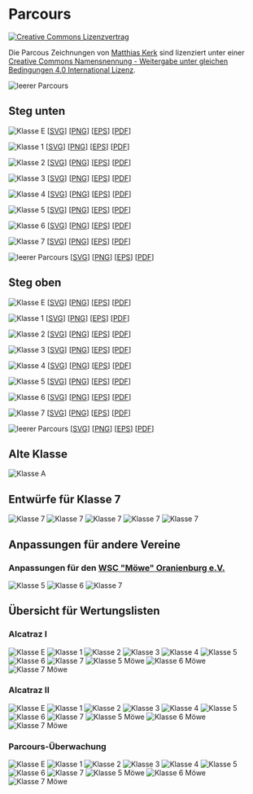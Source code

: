 # Parcours

[![Creative Commons Lizenzvertrag](https://i.creativecommons.org/l/by-sa/4.0/88x31.png)](http://creativecommons.org/licenses/by-sa/4.0/)

Die Parcous Zeichnungen von <a xmlns:cc="http://creativecommons.org/ns#" href="https://github.com/Motorbootslalom/Parcours" property="cc:attributionName" rel="cc:attributionURL">Matthias Kerk</a> sind lizenziert unter einer <a rel="license" href="http://creativecommons.org/licenses/by-sa/4.0/">Creative Commons Namensnennung - Weitergabe unter gleichen Bedingungen 4.0 International Lizenz</a>.

![leerer Parcours](https://cdn.rawgit.com/Motorbootslalom/Parcours/master/dist/Parcours.svg)

## Steg unten
![Klasse E](https://cdn.rawgit.com/Motorbootslalom/Parcours/master/dist/steg_unten/KlasseE.svg)
[[SVG](dist/steg_unten/KlasseE.svg)]
[[PNG](dist/steg_unten/KlasseE.png)]
[[EPS](dist/steg_unten/KlasseE.eps)]
[[PDF](dist/steg_unten/KlasseE.pdf)]

![Klasse 1](https://cdn.rawgit.com/Motorbootslalom/Parcours/master/dist/steg_unten/Klasse1.svg)
[[SVG](dist/steg_unten/Klasse1.svg)]
[[PNG](dist/steg_unten/Klasse1.png)]
[[EPS](dist/steg_unten/Klasse1.eps)]
[[PDF](dist/steg_unten/Klasse1.pdf)]

![Klasse 2](https://cdn.rawgit.com/Motorbootslalom/Parcours/master/dist/steg_unten/Klasse2.svg)
[[SVG](dist/steg_unten/Klasse2.svg)]
[[PNG](dist/steg_unten/Klasse2.png)]
[[EPS](dist/steg_unten/Klasse2.eps)]
[[PDF](dist/steg_unten/Klasse2.pdf)]

![Klasse 3](https://cdn.rawgit.com/Motorbootslalom/Parcours/master/dist/steg_unten/Klasse3.svg)
[[SVG](dist/steg_unten/Klasse3.svg)]
[[PNG](dist/steg_unten/Klasse3.png)]
[[EPS](dist/steg_unten/Klasse3.eps)]
[[PDF](dist/steg_unten/Klasse3.pdf)]

![Klasse 4](https://cdn.rawgit.com/Motorbootslalom/Parcours/master/dist/steg_unten/Klasse4.svg)
[[SVG](dist/steg_unten/Klasse4.svg)]
[[PNG](dist/steg_unten/Klasse4.png)]
[[EPS](dist/steg_unten/Klasse4.eps)]
[[PDF](dist/steg_unten/Klasse4.pdf)]

![Klasse 5](https://cdn.rawgit.com/Motorbootslalom/Parcours/master/dist/steg_unten/Klasse5.svg)
[[SVG](dist/steg_unten/Klasse5.svg)]
[[PNG](dist/steg_unten/Klasse5.png)]
[[EPS](dist/steg_unten/Klasse5.eps)]
[[PDF](dist/steg_unten/Klasse5.pdf)]

![Klasse 6](https://cdn.rawgit.com/Motorbootslalom/Parcours/master/dist/steg_unten/Klasse6.svg)
[[SVG](dist/steg_unten/Klasse6.svg)]
[[PNG](dist/steg_unten/Klasse6.png)]
[[EPS](dist/steg_unten/Klasse6.eps)]
[[PDF](dist/steg_unten/Klasse6.pdf)]

![Klasse 7](https://cdn.rawgit.com/Motorbootslalom/Parcours/master/dist/steg_unten/Klasse7.svg)
[[SVG](dist/steg_unten/Klasse7.svg)]
[[PNG](dist/steg_unten/Klasse7.png)]
[[EPS](dist/steg_unten/Klasse7.eps)]
[[PDF](dist/steg_unten/Klasse7.pdf)]

![leerer Parcours](https://cdn.rawgit.com/Motorbootslalom/Parcours/master/dist/steg_unten/Parcours.svg)
[[SVG](dist/steg_unten/Parcours.svg)]
[[PNG](dist/steg_unten/Parcours.png)]
[[EPS](dist/steg_unten/Parcours.eps)]
[[PDF](dist/steg_unten/Parcours.pdf)]



## Steg oben
![Klasse E](https://cdn.rawgit.com/Motorbootslalom/Parcours/master/dist/steg_oben/KlasseE.svg)
[[SVG](dist/steg_oben/KlasseE.svg)]
[[PNG](dist/steg_oben/KlasseE.png)]
[[EPS](dist/steg_oben/KlasseE.eps)]
[[PDF](dist/steg_oben/KlasseE.pdf)]

![Klasse 1](https://cdn.rawgit.com/Motorbootslalom/Parcours/master/dist/steg_oben/Klasse1.svg)
[[SVG](dist/steg_oben/Klasse1.svg)]
[[PNG](dist/steg_oben/Klasse1.png)]
[[EPS](dist/steg_oben/Klasse1.eps)]
[[PDF](dist/steg_oben/Klasse1.pdf)]

![Klasse 2](https://cdn.rawgit.com/Motorbootslalom/Parcours/master/dist/steg_oben/Klasse2.svg)
[[SVG](dist/steg_oben/Klasse2.svg)]
[[PNG](dist/steg_oben/Klasse2.png)]
[[EPS](dist/steg_oben/Klasse2.eps)]
[[PDF](dist/steg_oben/Klasse2.pdf)]

![Klasse 3](https://cdn.rawgit.com/Motorbootslalom/Parcours/master/dist/steg_oben/Klasse3.svg)
[[SVG](dist/steg_oben/Klasse3.svg)]
[[PNG](dist/steg_oben/Klasse3.png)]
[[EPS](dist/steg_oben/Klasse3.eps)]
[[PDF](dist/steg_oben/Klasse3.pdf)]

![Klasse 4](https://cdn.rawgit.com/Motorbootslalom/Parcours/master/dist/steg_oben/Klasse4.svg)
[[SVG](dist/steg_oben/Klasse4.svg)]
[[PNG](dist/steg_oben/Klasse4.png)]
[[EPS](dist/steg_oben/Klasse4.eps)]
[[PDF](dist/steg_oben/Klasse4.pdf)]

![Klasse 5](https://cdn.rawgit.com/Motorbootslalom/Parcours/master/dist/steg_oben/Klasse5.svg)
[[SVG](dist/steg_oben/Klasse5.svg)]
[[PNG](dist/steg_oben/Klasse5.png)]
[[EPS](dist/steg_oben/Klasse5.eps)]
[[PDF](dist/steg_oben/Klasse5.pdf)]

![Klasse 6](https://cdn.rawgit.com/Motorbootslalom/Parcours/master/dist/steg_oben/Klasse6.svg)
[[SVG](dist/steg_oben/Klasse6.svg)]
[[PNG](dist/steg_oben/Klasse6.png)]
[[EPS](dist/steg_oben/Klasse6.eps)]
[[PDF](dist/steg_oben/Klasse6.pdf)]

![Klasse 7](https://cdn.rawgit.com/Motorbootslalom/Parcours/master/dist/steg_oben/Klasse7.svg)
[[SVG](dist/steg_oben/Klasse7.svg)]
[[PNG](dist/steg_oben/Klasse7.png)]
[[EPS](dist/steg_oben/Klasse7.eps)]
[[PDF](dist/steg_oben/Klasse7.pdf)]

![leerer Parcours](https://cdn.rawgit.com/Motorbootslalom/Parcours/master/dist/steg_oben/Parcours.svg)
[[SVG](dist/steg_oben/Parcours.svg)]
[[PNG](dist/steg_oben/Parcours.png)]
[[EPS](dist/steg_oben/Parcours.eps)]
[[PDF](dist/steg_oben/Parcours.pdf)]



## Alte Klasse
![Klasse A](https://cdn.rawgit.com/Motorbootslalom/Parcours/master/dist/steg_unten/KlasseA.svg)

## Entwürfe für Klasse 7
![Klasse 7](https://cdn.rawgit.com/Motorbootslalom/Parcours/master/dist/steg_unten/Klasse7_rc1.svg)
![Klasse 7](https://cdn.rawgit.com/Motorbootslalom/Parcours/master/dist/steg_unten/Klasse7_rc2.svg)
![Klasse 7](https://cdn.rawgit.com/Motorbootslalom/Parcours/master/dist/steg_unten/Klasse7_rc3.svg)
![Klasse 7](https://cdn.rawgit.com/Motorbootslalom/Parcours/master/dist/steg_unten/Klasse7_rc4.svg)
![Klasse 7](https://cdn.rawgit.com/Motorbootslalom/Parcours/master/dist/steg_unten/Klasse7_rc5.svg)


## Anpassungen für andere Vereine

### Anpassungen für den [WSC "Möwe" Oranienburg e.V.](http://www.moewejugend.de)

![Klasse 5](https://cdn.rawgit.com/Motorbootslalom/Parcours/master/dist/steg_oben/Klasse5_Moewe.svg)
![Klasse 6](https://cdn.rawgit.com/Motorbootslalom/Parcours/master/dist/steg_oben/Klasse6_Moewe.svg)
![Klasse 7](https://cdn.rawgit.com/Motorbootslalom/Parcours/master/dist/steg_oben/Klasse7_Moewe.svg)


## Übersicht für Wertungslisten
### Alcatraz I
![Klasse E](https://cdn.rawgit.com/Motorbootslalom/Parcours/master/dist/alcatraz_I/KlasseE.png)
![Klasse 1](https://cdn.rawgit.com/Motorbootslalom/Parcours/master/dist/alcatraz_I/Klasse1.png)
![Klasse 2](https://cdn.rawgit.com/Motorbootslalom/Parcours/master/dist/alcatraz_I/Klasse2.png)
![Klasse 3](https://cdn.rawgit.com/Motorbootslalom/Parcours/master/dist/alcatraz_I/Klasse3.png)
![Klasse 4](https://cdn.rawgit.com/Motorbootslalom/Parcours/master/dist/alcatraz_I/Klasse4.png)
![Klasse 5](https://cdn.rawgit.com/Motorbootslalom/Parcours/master/dist/alcatraz_I/Klasse5.png)
![Klasse 6](https://cdn.rawgit.com/Motorbootslalom/Parcours/master/dist/alcatraz_I/Klasse6.png)
![Klasse 7](https://cdn.rawgit.com/Motorbootslalom/Parcours/master/dist/alcatraz_I/Klasse7.png)
![Klasse 5 Möwe](https://cdn.rawgit.com/Motorbootslalom/Parcours/master/dist/alcatraz_I/Klasse5_Moewe.png)
![Klasse 6 Möwe](https://cdn.rawgit.com/Motorbootslalom/Parcours/master/dist/alcatraz_I/Klasse6_Moewe.png)
![Klasse 7 Möwe](https://cdn.rawgit.com/Motorbootslalom/Parcours/master/dist/alcatraz_I/Klasse7_Moewe.png)

### Alcatraz II
![Klasse E](https://cdn.rawgit.com/Motorbootslalom/Parcours/master/dist/alcatraz_II/KlasseE.png)
![Klasse 1](https://cdn.rawgit.com/Motorbootslalom/Parcours/master/dist/alcatraz_II/Klasse1.png)
![Klasse 2](https://cdn.rawgit.com/Motorbootslalom/Parcours/master/dist/alcatraz_II/Klasse2.png)
![Klasse 3](https://cdn.rawgit.com/Motorbootslalom/Parcours/master/dist/alcatraz_II/Klasse3.png)
![Klasse 4](https://cdn.rawgit.com/Motorbootslalom/Parcours/master/dist/alcatraz_II/Klasse4.png)
![Klasse 5](https://cdn.rawgit.com/Motorbootslalom/Parcours/master/dist/alcatraz_II/Klasse5.png)
![Klasse 6](https://cdn.rawgit.com/Motorbootslalom/Parcours/master/dist/alcatraz_II/Klasse6.png)
![Klasse 7](https://cdn.rawgit.com/Motorbootslalom/Parcours/master/dist/alcatraz_II/Klasse7.png)
![Klasse 5 Möwe](https://cdn.rawgit.com/Motorbootslalom/Parcours/master/dist/alcatraz_II/Klasse5_Moewe.png)
![Klasse 6 Möwe](https://cdn.rawgit.com/Motorbootslalom/Parcours/master/dist/alcatraz_II/Klasse6_Moewe.png)
![Klasse 7 Möwe](https://cdn.rawgit.com/Motorbootslalom/Parcours/master/dist/alcatraz_II/Klasse7_Moewe.png)

### Parcours-Überwachung
![Klasse E](https://cdn.rawgit.com/Motorbootslalom/Parcours/master/dist/alcatraz_Parcours/KlasseE.png)
![Klasse 1](https://cdn.rawgit.com/Motorbootslalom/Parcours/master/dist/alcatraz_Parcours/Klasse1.png)
![Klasse 2](https://cdn.rawgit.com/Motorbootslalom/Parcours/master/dist/alcatraz_Parcours/Klasse2.png)
![Klasse 3](https://cdn.rawgit.com/Motorbootslalom/Parcours/master/dist/alcatraz_Parcours/Klasse3.png)
![Klasse 4](https://cdn.rawgit.com/Motorbootslalom/Parcours/master/dist/alcatraz_Parcours/Klasse4.png)
![Klasse 5](https://cdn.rawgit.com/Motorbootslalom/Parcours/master/dist/alcatraz_Parcours/Klasse5.png)
![Klasse 6](https://cdn.rawgit.com/Motorbootslalom/Parcours/master/dist/alcatraz_Parcours/Klasse6.png)
![Klasse 7](https://cdn.rawgit.com/Motorbootslalom/Parcours/master/dist/alcatraz_Parcours/Klasse7.png)
![Klasse 5 Möwe](https://cdn.rawgit.com/Motorbootslalom/Parcours/master/dist/alcatraz_Parcours/Klasse5_Moewe.png)
![Klasse 6 Möwe](https://cdn.rawgit.com/Motorbootslalom/Parcours/master/dist/alcatraz_Parcours/Klasse6_Moewe.png)
![Klasse 7 Möwe](https://cdn.rawgit.com/Motorbootslalom/Parcours/master/dist/alcatraz_Parcours/Klasse7_Moewe.png)
